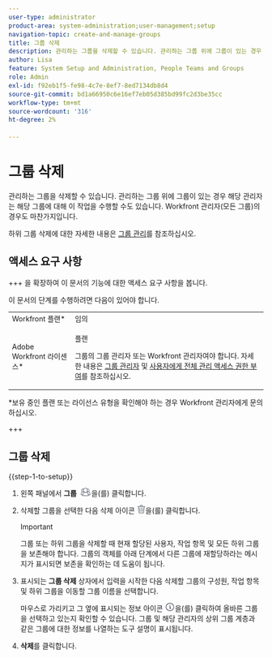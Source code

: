 ```yaml
---
user-type: administrator
product-area: system-administration;user-management;setup
navigation-topic: create-and-manage-groups
title: 그룹 삭제
description: 관리하는 그룹을 삭제할 수 있습니다. 관리하는 그룹 위에 그룹이 있는 경우 해당 관리자는 해당 그룹에 대해 이 작업을 수행할 수도 있습니다. Workfront 관리자(모든 그룹)의 경우도 마찬가지입니다.
author: Lisa
feature: System Setup and Administration, People Teams and Groups
role: Admin
exl-id: f92eb1f5-fe98-4c7e-8ef7-8ed7134db8d4
source-git-commit: bd1a66950c6e16ef7eb05d385bd99fc2d3be35cc
workflow-type: tm+mt
source-wordcount: '316'
ht-degree: 2%

---
```


# 그룹 삭제

관리하는 그룹을 삭제할 수 있습니다. 관리하는 그룹 위에 그룹이 있는 경우 해당 관리자는 해당 그룹에 대해 이 작업을 수행할 수도 있습니다. Workfront 관리자(모든 그룹)의 경우도 마찬가지입니다.

하위 그룹 삭제에 대한 자세한 내용은 [그룹 관리](../../../administration-and-setup/manage-groups/create-and-manage-groups/manage-a-group.md)를 참조하십시오.

## 액세스 요구 사항

+++ 을 확장하여 이 문서의 기능에 대한 액세스 요구 사항을 봅니다.

이 문서의 단계를 수행하려면 다음이 있어야 합니다.

<table style="table-layout:auto"> 
 <col> 
 <col> 
 <tbody> 
  <tr> 
   <td role="rowheader">Workfront 플랜*</td> 
   <td>임의</td> 
  </tr> 
  <tr> 
   <td role="rowheader">Adobe Workfront 라이센스*</td> 
   <td> <p>플랜 </p> <p>그룹의 그룹 관리자 또는 Workfront 관리자여야 합니다. 자세한 내용은 <a href="../../../administration-and-setup/manage-groups/group-roles/group-administrators.md" class="MCXref xref">그룹 관리자</a> 및 <a href="../../../administration-and-setup/add-users/configure-and-grant-access/grant-a-user-full-administrative-access.md" class="MCXref xref">사용자에게 전체 관리 액세스 권한 부여</a>를 참조하십시오.</p> </td> 
  </tr> 
 </tbody> 
</table>

&#42;보유 중인 플랜 또는 라이선스 유형을 확인해야 하는 경우 Workfront 관리자에게 문의하십시오.

+++

## 그룹 삭제

{{step-1-to-setup}}

1. 왼쪽 패널에서 **그룹** ![](assets/groups-icon.png)을(를) 클릭합니다.

1. 삭제할 그룹을 선택한 다음 삭제 아이콘 ![](assets/delete.png)을(를) 클릭합니다.

   >[!IMPORTANT]
   >
   >그룹 또는 하위 그룹을 삭제할 때 현재 할당된 사용자, 작업 항목 및 모든 하위 그룹을 보존해야 합니다. 그룹의 객체를 아래 단계에서 다른 그룹에 재할당하라는 메시지가 표시되면 보존을 확인하는 데 도움이 됩니다.

1. 표시되는 **그룹 삭제** 상자에서 입력을 시작한 다음 삭제할 그룹의 구성원, 작업 항목 및 하위 그룹을 이동할 그룹 이름을 선택합니다.

   마우스로 가리키고 그 옆에 표시되는 정보 아이콘 ![](assets/info-icon.png)을(를) 클릭하여 올바른 그룹을 선택하고 있는지 확인할 수 있습니다. 그룹 및 해당 관리자의 상위 그룹 계층과 같은 그룹에 대한 정보를 나열하는 도구 설명이 표시됩니다.

1. **삭제**&#x200B;를 클릭합니다.
